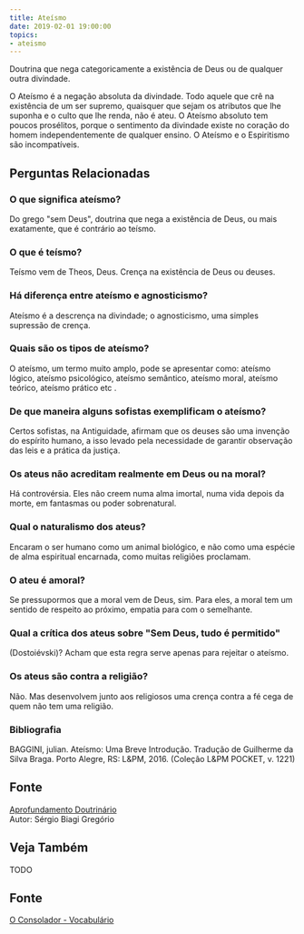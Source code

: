 ```yaml
---
title: Ateísmo
date: 2019-02-01 19:00:00
topics:
- ateismo
---
```


Doutrina que nega categoricamente a existência de Deus ou de qualquer outra divindade.
 
O Ateísmo é a negação absoluta da divindade. Todo aquele que crê na existência
de um ser supremo, quaisquer que sejam os atributos que lhe suponha e o culto
que lhe renda, não é ateu. O Ateísmo absoluto tem poucos prosélitos, porque o
sentimento da divindade existe no coração do homem independentemente de qualquer
ensino. O Ateísmo e o Espiritismo são incompatíveis.


## Perguntas Relacionadas

### O que significa ateísmo?
Do grego "sem Deus", doutrina que nega a existência de Deus, ou mais
exatamente, que é contrário ao teísmo.

### O que é teísmo?
Teísmo vem de Theos, Deus. Crença na existência de Deus ou deuses.

### Há diferença entre ateísmo e agnosticismo?
Ateísmo é a descrença na divindade; o agnosticismo, uma simples
supressão de crença.

### Quais são os tipos de ateísmo?
O ateísmo, um termo muito amplo, pode se apresentar como: ateísmo
lógico, ateísmo psicológico, ateísmo semântico, ateísmo moral, ateísmo
teórico, ateísmo prático etc .

### De que maneira alguns sofistas exemplificam o ateísmo?
Certos sofistas, na Antiguidade, afirmam que os deuses são uma invenção
do espírito humano, a isso levado pela necessidade de garantir
observação das leis e a prática da justiça.

### Os ateus não acreditam realmente em Deus ou na moral?
Há controvérsia. Eles não creem numa alma imortal, numa vida depois da
morte, em fantasmas ou poder sobrenatural.

### Qual o naturalismo dos ateus?
Encaram o ser humano como um animal biológico, e não como uma espécie de
alma espiritual encarnada, como muitas religiões proclamam.

### O ateu é amoral?
Se pressupormos que a moral vem de Deus, sim. Para eles, a moral tem um
sentido de respeito ao próximo, empatia para com o semelhante.

### Qual a crítica dos ateus sobre "Sem Deus, tudo é permitido"
(Dostoiévski)?
Acham que esta regra serve apenas para rejeitar o ateísmo.

### Os ateus são contra a religião?
Não. Mas desenvolvem junto aos religiosos uma crença contra a fé cega de
quem não tem uma religião.


### Bibliografia
BAGGINI, julian. Ateísmo: Uma Breve Introdução. Tradução de Guilherme
da Silva Braga. Porto Alegre, RS: L&PM, 2016. (Coleção L&PM POCKET, v.
1221)

## Fonte
[Aprofundamento Doutrinário](https://sites.google.com/view/aprofundamentodoutrinario/ateísmo)  
Autor: Sérgio Biagi Gregório



## Veja Também
TODO

## Fonte
[O Consolador - Vocabulário](http://www.oconsolador.com.br/linkfixo/vocabulario/principal.html)
